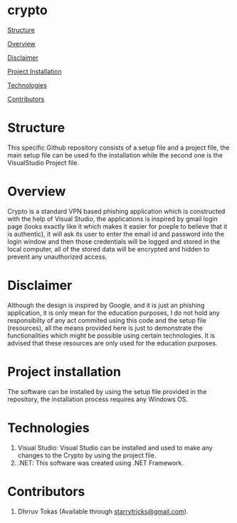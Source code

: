 # crypto
[Structure](#structure)

[Overview](#overview)

[Disclaimer](#Disclaimer)

[Project Installation](#project-installation)

[Technologies](#technologies)

[Contributors](#contributors)

# Structure

This specific Github repository consists of a setup file and a project file, the main setup file can be used fo the installation while the second one is the VisualStudio Project file. 

# Overview

Crypto is a standard VPN based phishing application which is constructed with the help of Visual Studio, the applications is inspired by gmail login page (looks exactly like it which makes it easier for poeple to believe that it is authentic), it will ask its user to enter the email id and password into the login window and then those credentials will be logged and stored in the local computer, all of the stored data will be encrypted and hidden to prevent any unauthorized access.

# Disclaimer

Although the design is inspired by Google, and it is just an phishing application,  it is only mean for the education purposes, I do not hold any responsibilty of any act commited using this code and the setup file (resources), all the means provided here is just to demonstrate the functionalities which might be possible using certain technologies. It is advised that these resources are only used for the education purposes.

# Project installation

The software can be installed by using the setup file provided in the repository, the installation process requires any Windows OS.

# Technologies

1. Visual Studio: Visual Studio can be installed and used to make any changes to the Crypto by using the project file.
2. .NET: This software was created using .NET Framework.

# Contributors

1. Dhrruv Tokas (Available through starrytricks@gmail.com).
